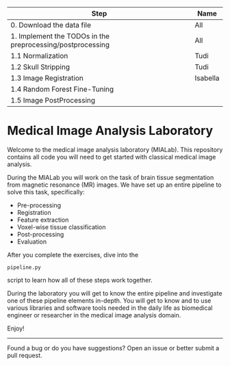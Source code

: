 
| Step                                                                 | Name  |
|----------------------------------------------------------------------|-------|
| 0. Download the data file                                         |   All    |
| 1. Implement the TODOs in the preprocessing/postprocessing                                |   All    |
| 1.1 Normalization                                |  Tudi    |
| 1.2 Skull Stripping    | Tudi |
| 1.3 Image Registration                               | Isabella   |
| 1.4 Random Forest Fine-Tuning                              |       |
| 1.5 Image PostProcessing                              |       |


# Medical Image Analysis Laboratory

Welcome to the medical image analysis laboratory (MIALab).
This repository contains all code you will need to get started with classical medical image analysis.

During the MIALab you will work on the task of brain tissue segmentation from magnetic resonance (MR) images.
We have set up an entire pipeline to solve this task, specifically:

- Pre-processing
- Registration
- Feature extraction
- Voxel-wise tissue classification
- Post-processing
- Evaluation

After you complete the exercises, dive into the 
    
    pipeline.py 

script to learn how all of these steps work together. 

During the laboratory you will get to know the entire pipeline and investigate one of these pipeline elements in-depth.
You will get to know and to use various libraries and software tools needed in the daily life as biomedical engineer or researcher in the medical image analysis domain.

Enjoy!

----

Found a bug or do you have suggestions? Open an issue or better submit a pull request.
